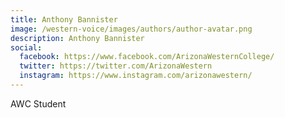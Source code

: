 ```yaml
---
title: Anthony Bannister
image: /western-voice/images/authors/author-avatar.png
description: Anthony Bannister
social:
  facebook: https://www.facebook.com/ArizonaWesternCollege/
  twitter: https://twitter.com/ArizonaWestern
  instagram: https://www.instagram.com/arizonawestern/
---
```


AWC Student